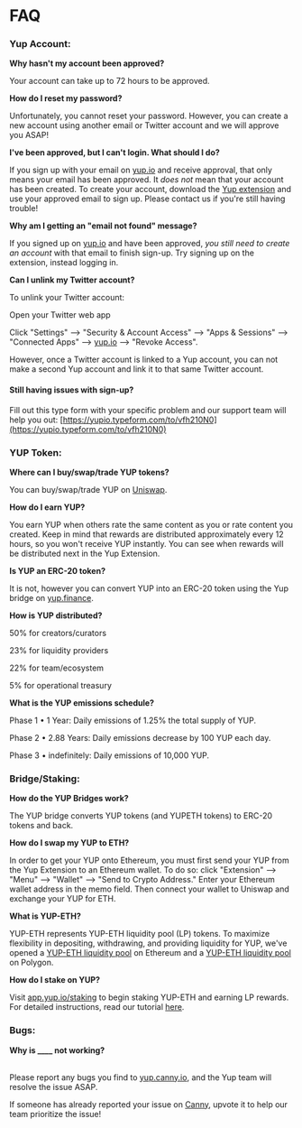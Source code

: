 # FAQ

### Yup Account:

**Why hasn't my account been approved?**

Your account can take up to 72 hours to be approved.

**How do I reset my password?**

Unfortunately, you cannot reset your password. However, you can create a new account using another email or Twitter account and we will approve you ASAP!

**I've been approved, but I can't login. What should I do?**

If you sign up with your email on [yup.io](http://yup.io/) and receive approval, that only means your email has been approved. It _does not_ mean that your account has been created. To create your account, download the [Yup extension](https://chrome.google.com/webstore/detail/yup-the-opinion-layer-of/nhmeoaahigiljjdkoagafdccikgojjoi?hl=en) and use your approved email to sign up. Please contact us if you're still having trouble!

**Why am I getting an "email not found" message?**

If you signed up on [yup.io](http://yup.io/) and have been approved, _you still need to create an account_ with that email to finish sign-up. Try signing up on the extension, instead logging in.

**Can I unlink my Twitter account?**

To unlink your Twitter account:

Open your Twitter web app

Click "Settings" --> "Security & Account Access" --> "Apps & Sessions" --> "Connected Apps" --> [yup.io](http://yup.io) --> "Revoke Access".

However, once a Twitter account is linked to a Yup account, you can not make a second Yup account and link it to that same Twitter account.

#### Still having issues with sign-up?&#x20;

Fill out this type form with your specific problem and our support team will help you out: [https://yupio.typeform.com/to/vfh210N0](https://yupio.typeform.com/to/vfh210N0) &#x20;

### YUP Token:

**Where can I buy/swap/trade YUP tokens?**

You can buy/swap/trade YUP on [Uniswap](https://app.uniswap.org/#/swap?inputCurrency=0x69bbc3f8787d573f1bbdd0a5f40c7ba0aee9bcc9\&outputCurrency=ETH).

**How do I earn YUP?**

You earn YUP when others rate the same content as you or rate content you created. Keep in mind that rewards are distributed approximately every 12 hours, so you won't receive YUP instantly. You can see when rewards will be distributed next in the Yup Extension.

**Is YUP an ERC-20 token?**

It is not, however you can convert YUP into an ERC-20 token using the Yup bridge on [yup.finance](http://yup.finance/).

**How is YUP distributed?**

50% for creators/curators

23% for liquidity providers

22% for team/ecosystem

5% for operational treasury

**What is the YUP emissions schedule?**

Phase 1 • 1 Year: Daily emissions of 1.25% the total supply of YUP.

Phase 2 • 2.88 Years: Daily emissions decrease by 100 YUP each day.

Phase 3 • indefinitely: Daily emissions of 10,000 YUP.

### Bridge/Staking:

**How do the YUP Bridges work?**

The YUP bridge converts YUP tokens (and YUPETH tokens) to ERC-20 tokens and back.

**How do I swap my YUP to ETH?**

In order to get your YUP onto Ethereum, you must first send your YUP from the Yup Extension to an Ethereum wallet. To do so: click "Extension" --> "Menu" --> "Wallet" --> "Send to Crypto Address." Enter your Ethereum wallet address in the memo field. Then connect your wallet to Uniswap and exchange your YUP for ETH.

**What is YUP-ETH?**

YUP-ETH represents YUP-ETH liquidity pool (LP) tokens. To maximize flexibility in depositing, withdrawing, and providing liquidity for YUP, we've opened a [YUP-ETH liquidity pool](https://app.uniswap.org/#/add/v2/0x69bbc3f8787d573f1bbdd0a5f40c7ba0aee9bcc9/ETH) on Ethereum and a [YUP-ETH liquidity pool](https://quickswap.exchange/#/add/0x7ceB23fD6bC0adD59E62ac25578270cFf1b9f619/0x086373fad3447F7F86252fb59d56107e9E0FaaFa) on Polygon.

**How do I stake on YUP?**

Visit [app.yup.io/staking](http://app.yup.io/staking) to begin staking YUP-ETH and earning LP rewards. For detailed instructions, read our tutorial [here](https://yup.mirror.xyz/Z1X3B8d3abDGkAO\_pQp89rg4MV7wpcLjDY1P47j2B1c).

### Bugs:

**Why is \_\_\_\_ not working?**&#x20;

\
Please report any bugs you find to [yup.canny.io](http://yup.canny.io/), and the Yup team will resolve the issue ASAP.

If someone has already reported your issue on [Canny](https://yup.canny.io/), upvote it to help our team prioritize the issue!

###
